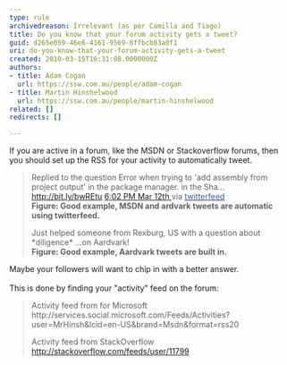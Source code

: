 ```yaml
---
type: rule
archivedreason: Irrelevant (as per Camilla and Tiago)
title: Do you know that your forum activity gets a tweet?
guid: d265e059-46e6-4161-9569-8ffbcb83a0f1
uri: do-you-know-that-your-forum-activity-gets-a-tweet
created: 2010-03-15T16:31:08.0000000Z
authors:
- title: Adam Cogan
  url: https://ssw.com.au/people/adam-cogan
- title: Martin Hinshelwood
  url: https://ssw.com.au/people/martin-hinshelwood
related: []
redirects: []

---
```




  <p>​If you are active in a forum, like the MSDN or Stackoverflow forums, then you should set up the RSS for your activity to automatically tweet.</p>
<blockquote>
<p>Replied to the question Error when trying to 'add assembly from project output' in the package manager. in the Sha... <a shape="rect" href="http&#58;//bit.ly/bwREtu">http&#58;//bit.ly/bwREtu</a> <a shape="rect" href="http&#58;//twitter.com/MrHinsh/status/10382975413">6&#58;02 PM Mar 12th </a>via <a shape="rect" href="http&#58;//twitterfeed.com/"><font color="#4060a0">twitterfeed</font></a><br>
<strong>Figure&#58; Good example, MSDN and ardvark tweets are automatic using twitterfeed.</strong></p>
<p>Just helped someone from Rexburg, US with a question about *diligence* ...on Aardvark!<br>
<strong>Figure&#58; Good example, Aardvark tweets are built in.</strong></p>
</blockquote>
<p>Maybe your followers will want to chip in with a better answer. <br>
<br>
This is done by finding your &quot;activity&quot; feed on the forum&#58;</p>
<blockquote dir="ltr" style="margin-right&#58;0px;">
<p>Activity feed from&#160;for Microsoft <br>
http&#58;//services.social.microsoft.com/Feeds/Acti​viti​es?user=MrHinsh&amp;lcid=en-US&amp;bran​d=Msdn&amp;format=rss20</p>
<p>Activity feed from&#160;StackOverflow<br>
<a shape="rect" href="http&#58;//stackoverflow.com/feeds/user/11799">http&#58;//stackoverflow.com/feeds/user/11799</a></p>
</blockquote>
​​
<br><excerpt class='endintro'></excerpt><br>



